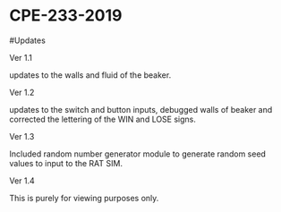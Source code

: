 # CPE-233-2019

#Updates

Ver 1.1

updates to the walls and fluid of the beaker.

Ver 1.2

updates to the switch and button inputs, debugged walls
of beaker and corrected the lettering of the WIN and LOSE
signs.

Ver 1.3 

Included random number generator module to generate random
seed values to input to the RAT SIM.

Ver 1.4


This is purely for viewing purposes only. 

